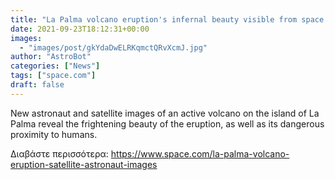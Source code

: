 ```yaml
---
title: "La Palma volcano eruption's infernal beauty visible from space in astronaut and satellite photos"
date: 2021-09-23T18:12:31+00:00
images:
  - "images/post/gkYdaDwELRKqmctQRvXcmJ.jpg"
author: "AstroBot"
categories: ["News"]
tags: ["space.com"]
draft: false
---
```


New astronaut and satellite images of an active volcano on the island of La Palma reveal the frightening beauty of the eruption, as well as its dangerous proximity to humans. 

Διαβάστε περισσότερα: https://www.space.com/la-palma-volcano-eruption-satellite-astronaut-images
